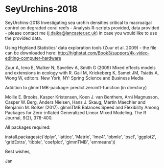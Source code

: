 # SeyUrchins-2018

SeyUrchins-2018
Investigating sea urchin densities critical to macroalgal control on degraded coral reefs - Analysis
R-scripts provided, data provided - please contact me (j.dajka@lancaster.ac.uk) in case you would like to use the provided data.

Using Highland Statistics' data exploration tools (Zuur et al. 2009) - the file can be downloaded here: http://highstat.com/Book3/support/4k-video-editing-computer-hardware

Zuur A, Ieno E, Walker N, Saveliev A, Smith G (2009) Mixed effects models and extensions in ecology with R. Gail M, Krickeberg K, Samet JM, Tsiatis A, Wong W, editors. New York, NY: Spring Science and Business Media

Addition to glmmTMB-package: predict.zeroinfl-function (in directory)

Mollie E. Brooks, Kasper Kristensen, Koen J. van Benthem, Arni Magnusson, Casper W. Berg, Anders Nielsen, Hans J. Skaug, Martin Maechler and Benjamin M. Bolker (2017). glmmTMB Balances Speed and Flexibility Among Packages for Zero-inflated Generalized Linear Mixed Modeling. The R Journal, 9(2), 378-400.

All packages required:

install.packages(c('dplyr', 'lattice', 'Matrix', 'lme4', 'bbmle', 'pscl', 'ggplot2', 'gridExtra', 'tibble', 'coefplot', 'glmmTMB', 'emmeans'))

Best wishes,

Jan